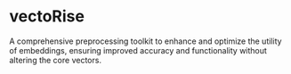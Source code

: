 # vectoRise
A comprehensive preprocessing toolkit to enhance and optimize the utility of embeddings, ensuring improved accuracy and functionality without altering the core vectors.
